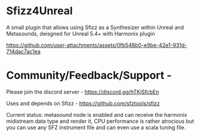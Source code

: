 # Sfizz4Unreal
A small plugin that allows using Sfizz as a Synthesizer within Unreal and Metasounds, deisgned for Unreal 5.4+ with Harmonix plugin


https://github.com/user-attachments/assets/0fb548b0-e9be-42e1-931d-714dac7ac1ea

# Community/Feedback/Support -  
Please join the discord server - https://discord.gg/hTKjSfcbEn


Uses and depends on Sfizz - https://github.com/sfztools/sfizz

Current status: metasound node is enabled and can receive the harmonix midistream data type and render it, CPU performance is rather atrocious but you can use any SFZ instrument file and can even use a scala tuning file. 
